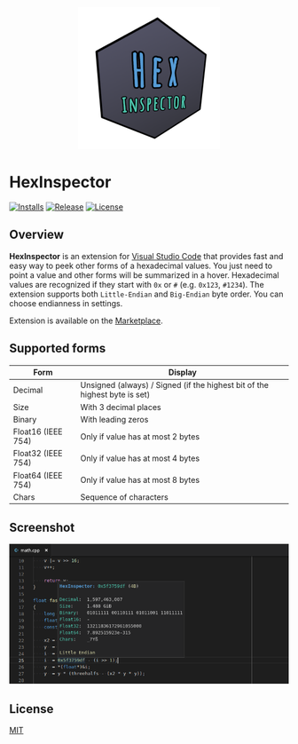 <div align='center'>
  <img src='images/icon.png'>
</div>

# HexInspector

[![Installs](https://img.shields.io/visual-studio-marketplace/i/mateuszchudyk.hexinspector.svg?colorB=blue&style=for-the-badge)](https://marketplace.visualstudio.com/items?itemName=mateuszchudyk.hexinspector)
[![Release](https://img.shields.io/github/release/mateuszchudyk/vscode-hexinspector.svg?colorB=blue&style=for-the-badge)](https://github.com/mateuszchudyk/vscode-hexinspector/releases)
[![License](https://img.shields.io/badge/LIcense-MIT-blue.svg?colorB=blue&style=for-the-badge)](./LICENSE)

## Overview

**HexInspector** is an extension for [Visual Studio Code] that provides fast and easy way to peek other forms of a hexadecimal values. You just need to point a value and other forms will be summarized in a hover. Hexadecimal values are recognized if they start with `0x` or `#` (e.g. `0x123`, `#1234`). The extension supports both `Little-Endian` and `Big-Endian` byte order. You can choose endianness in settings.

Extension is available on the [Marketplace].

## Supported forms

| Form               | Display                                                                      |
|--------------------|------------------------------------------------------------------------------|
| Decimal            | Unsigned (always) / Signed (if the highest bit of the highest byte is set)   |
| Size               | With 3 decimal places                                                        |
| Binary             | With leading zeros                                                           |
| Float16 (IEEE 754) | Only if value has at most 2 bytes                                            |
| Float32 (IEEE 754) | Only if value has at most 4 bytes                                            |
| Float64 (IEEE 754) | Only if value has at most 8 bytes                                            |
| Chars              | Sequence of characters                                                       |

## Screenshot

![](images/screenshot.png)

## License

[MIT]



[Visual Studio Code]: https://code.visualstudio.com/
[Marketplace]: https://marketplace.visualstudio.com/items?itemName=mateuszchudyk.hexinspector
[MIT]: LICENSE
